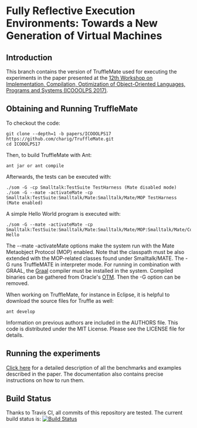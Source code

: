 Fully Reflective Execution Environments: Towards a New Generation of Virtual Machines
=============================================================================================

Introduction
------------

This branch contains the version of TruffleMate used for executing the experiments in the paper presented at the [12th Workshop on Implementation, Compilation, Optimization of Object-Oriented Languages, Programs and Systems (ICOOOLPS 2017)][ICOOOLPS]. 

Obtaining and Running TruffleMate
--------------------------------

To checkout the code:

    git clone --depth=1 -b papers/ICOOOLPS17 https://github.com/charig/TruffleMate.git
    cd ICOOOLPS17

Then, to build TruffleMate with Ant:

    ant jar or ant compile

Afterwards, the tests can be executed with:

    ./som -G -cp Smalltalk:TestSuite TestHarness (Mate disabled mode)
    ./som -G --mate -activateMate -cp Smalltalk:TestSuite:Smalltalk/Mate:Smalltalk/Mate/MOP TestHarness (Mate enabled)
   
A simple Hello World program is executed with:

    ./som -G --mate -activateMate -cp Smalltalk:TestSuite:Smalltalk/Mate:Smalltalk/Mate/MOP:Smalltalk/Mate/Compiler:Examples Hello

The --mate -activateMate options make the system run with the Mate Metaobject Protocol (MOP) enabled. Note that the classpath must be also extended with the MOP-related classes found under Smalltalk/MATE. The -G runs TruffleMATE in interpreter mode. For running in combination with GRAAL, the [Graal][GRAAL] compiler must be installed in the system. Compiled binaries can be gathered from Oracle's [OTM][OTM]. Then the -G option can be removed.

When working on TruffleMate, for instance in Eclipse, it is helpful to download
the source files for Truffle as well:

    ant develop

Information on previous authors are included in the AUTHORS file. This code is
distributed under the MIT License. Please see the LICENSE file for details.

Running the experiments
-------------------------

[Click here](Documentation/Experiments.md) for a detailed description of all the benchmarks and examples described in the paper. The documentation also contains precise instructions on how to run them.

Build Status
------------

Thanks to Travis CI, all commits of this repository are tested.
The current build status is: [![Build Status](
https://travis-ci.org/charig/TruffleMATE.png)](https://travis-ci.org/charig/TruffleMATE.svg?branch=TSE2017)

 [ICOOOLPS]: http://2017.ecoop.org/track/ICOOOLPS-2017-papers
 [GRAAL]: https://github.com/graalvm/graal-core
 [OTM]: http://www.oracle.com/technetwork/oracle-labs/program-languages/downloads/index.html

